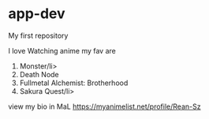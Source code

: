 # app-dev
My first repository

I love Watching anime
my fav are
<ol>
  <li>Monster/li>
  <li>Death Node</li>
  <li>Fullmetal Alchemist: Brotherhood</li>
  <li>Sakura Quest/li>
</ol>


view my bio in MaL
https://myanimelist.net/profile/Rean-Sz
